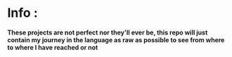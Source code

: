 # Info : 
**These projects are not perfect nor they'll ever be, this repo will just contain my journey in the language as raw as possible to see from where to where I have reached or not**

